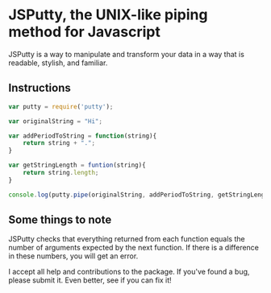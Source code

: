 # JSPutty, the UNIX-like piping method for Javascript

JSPutty is a way to manipulate and transform your data in a way that is readable, stylish, and familiar.

## Instructions

```javascript
var putty = require('putty');

var originalString = "Hi";

var addPeriodToString = function(string){
	return string + ".";
}

var getStringLength = funtion(string){
	return string.length;
}

console.log(putty.pipe(originalString, addPeriodToString, getStringLength)); // 3
```

## Some things to note

JSPutty checks that everything returned from each function equals the number of arguments expected by the next function. If there is a difference in these numbers, you will get an error.

I accept all help and contributions to the package. If you've found a bug, please submit it. Even better, see if you can fix it!

